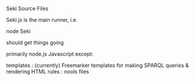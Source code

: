 Seki Source Files

Seki.js is the main runner, i.e.

node Seki

should get things going

primarily node.js Javascript except:

templates : (currently) Freemarker templates for making SPARQL queries & rendering HTML
rules : nools files
